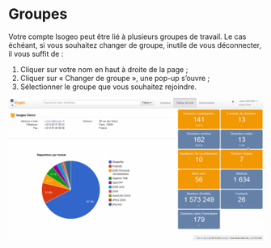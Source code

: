 # Groupes

Votre compte Isogeo peut être lié à plusieurs groupes de travail. Le cas échéant, si vous souhaitez changer de groupe, inutile de vous déconnecter, il vous suffit de :

1.	Cliquer sur votre nom en haut à droite de la page ;
2.	Cliquer sur « Changer de groupe », une pop-up s’ouvre ;
3.	Sélectionner le groupe que vous souhaitez rejoindre.

![Changement de groupe](../images/user_switch_group.gif "Changer de groupe")

